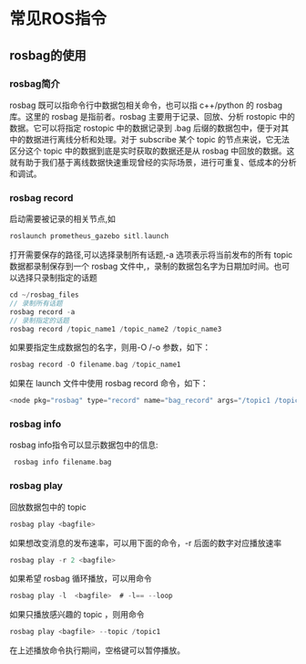 # 常见ROS指令

## rosbag的使用

### rosbag简介

rosbag 既可以指命令行中数据包相关命令，也可以指 c++/python 的 rosbag 库。这里的 rosbag 是指前者。rosbag 主要用于记录、回放、分析 rostopic 中的数据。它可以将指定 rostopic 中的数据记录到 .bag 后缀的数据包中，便于对其中的数据进行离线分析和处理。对于 subscribe 某个 topic 的节点来说，它无法区分这个 topic 中的数据到底是实时获取的数据还是从 rosbag 中回放的数据。这就有助于我们基于离线数据快速重现曾经的实际场景，进行可重复、低成本的分析和调试。

### rosbag record

启动需要被记录的相关节点,如

```c
roslaunch prometheus_gazebo sitl.launch
```

打开需要保存的路径,可以选择录制所有话题,-a 选项表示将当前发布的所有 topic 数据都录制保存到一个 rosbag 文件中,，录制的数据包名字为日期加时间。也可以选择只录制指定的话题

``` c
cd ~/rosbag_files
// 录制所有话题
rosbag record -a 
// 录制指定的话题
rosbag record /topic_name1 /topic_name2 /topic_name3
```

如果要指定生成数据包的名字，则用-O /-o 参数，如下：

``` c
rosbag record -O filename.bag /topic_name1
```

如果在 launch 文件中使用 rosbag record 命令，如下：

``` c
<node pkg="rosbag" type="record" name="bag_record" args="/topic1 /topic2"/> 
```

### rosbag info

rosbag info指令可以显示数据包中的信息:

``` c  
 rosbag info filename.bag
```

### rosbag play

回放数据包中的 topic

``` c
rosbag play <bagfile>
```

如果想改变消息的发布速率，可以用下面的命令，-r 后面的数字对应播放速率

``` c
rosbag play -r 2 <bagfile>
```

如果希望 rosbag 循环播放，可以用命令

``` c
rosbag play -l  <bagfile>  # -l== --loop
```

如果只播放感兴趣的 topic ，则用命令

``` c
rosbag play <bagfile> --topic /topic1
```

在上述播放命令执行期间，空格键可以暂停播放。

